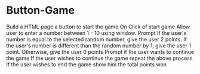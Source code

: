 # Button-Game
Build a HTML page a button to start the game On Click of start game Allow user to enter a number between 1 - 10 using window.
Prompt If the user's number is equal to the selected random number, give the user 2 points.
If the user's number is different than the random number by 1, give the user 1 point. Otherwise, give the user 0 points 
Prompt if the user wants to continue the game
If the user wishes to continue the game repeat the above process If the user wishes to end the game
show him the total points won
